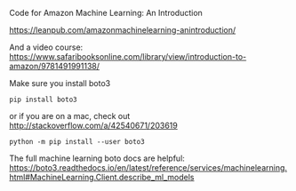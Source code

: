 Code for Amazon Machine Learning: An Introduction

https://leanpub.com/amazonmachinelearning-anintroduction/

And a video course: https://www.safaribooksonline.com/library/view/introduction-to-amazon/9781491991138/

Make sure you install boto3

`pip install boto3`

or if you are on a mac, check out http://stackoverflow.com/a/42540671/203619

`python -m pip install --user boto3`

The full machine learning boto docs are helpful: https://boto3.readthedocs.io/en/latest/reference/services/machinelearning.html#MachineLearning.Client.describe_ml_models
